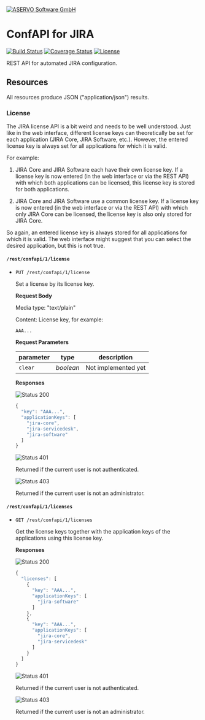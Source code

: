 [![ASERVO Software GmbH](https://aservo.github.io/img/aservo_atlassian_banner.png)](https://www.aservo.com/en/atlassian)

ConfAPI for JIRA
================

[![Build Status](https://api.travis-ci.org/aservo/jira-confapi-plugin.svg?branch=master)](https://travis-ci.org/aservo/jira-confapi-plugin)
[![Coverage Status](https://coveralls.io/repos/github/aservo/jira-confapi-plugin/badge.svg?branch=master)](https://coveralls.io/github/aservo/jira-confapi-plugin?branch=master)
[![License](https://img.shields.io/badge/License-BSD%203--Clause-blue.svg)](https://opensource.org/licenses/BSD-3-Clause)

REST API for automated JIRA configuration.

Resources
---------

All resources produce JSON ("application/json") results.

### License

The JIRA license API is a bit weird and needs to be well understood.
Just like in the web interface, different license keys can theoretically
be set for each application (JIRA Core, JIRA Software, etc.). However,
the entered license key is always set for all applications for which it
is valid.

For example:

1. JIRA Core and JIRA Software each have their own license key. If a
license key is now entered (in the web interface or via the REST API)
with which both applications can be licensed, this license key is stored
for both applications.

2. JIRA Core and JIRA Software use a common license key. If a license
key is now entered (in the web interface or via the REST API) with which
only JIRA Core can be licensed, the license key is also only stored for
JIRA Core.

So again, an entered license key is always stored for all applications
for which it is valid. The web interface might suggest that you can
select the desired application, but this is not true.

#### `/rest/confapi/1/license`

* `PUT /rest/confapi/1/license`

  Set a license by its license key.

  __Request Body__

  Media type: "text/plain"

  Content: License key, for example:

  ```
  AAA...
  ```

  __Request Parameters__

  | parameter   | type      | description         |
  | ----------- | --------- | ------------------- |
  | `clear`     | _boolean_ | Not implemented yet |

  __Responses__

  ![Status 200][status-200]

  ```javascript
  {
    "key": "AAA...",
    "applicationKeys": [
      "jira-core",
      "jira-servicedesk",
      "jira-software"
    ]
  }
  ```

  ![Status 401][status-401]

  Returned if the current user is not authenticated.

  ![Status 403][status-403]

  Returned if the current user is not an administrator.

#### `/rest/confapi/1/licenses`

* `GET /rest/confapi/1/licenses`

  Get the license keys together with the application keys of the
  applications using this license key.

  __Responses__

  ![Status 200][status-200]

  ```javascript
  {
    "licenses": [
      {
        "key": "AAA...",
        "applicationKeys": [
          "jira-software"
        ]
      },
      {
        "key": "AAA...",
        "applicationKeys": [
          "jira-core",
          "jira-servicedesk"
        ]
      }
    ]
  }
  ```

  ![Status 401][status-401]

  Returned if the current user is not authenticated.

  ![Status 403][status-403]

  Returned if the current user is not an administrator.

[status-200]: https://img.shields.io/badge/status-200-brightgreen.svg
[status-400]: https://img.shields.io/badge/status-400-red.svg
[status-401]: https://img.shields.io/badge/status-401-red.svg
[status-403]: https://img.shields.io/badge/status-403-red.svg
[status-404]: https://img.shields.io/badge/status-404-red.svg